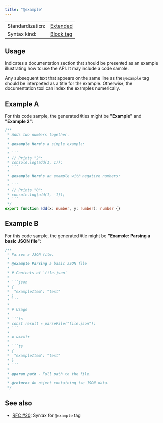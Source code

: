 ```yaml
---
title: "@example"
---
```


<!-- prettier-ignore-start -->
|    |    |
| -- | -- |
| Standardization: | [Extended](https://tsdoc.org/pages/spec/standardization_groups/) |
| Syntax kind: | [Block tag](https://tsdoc.org/pages/spec/tag_kinds/) |
<!-- prettier-ignore-end -->

## Usage

Indicates a documentation section that should be presented as an example illustrating how to use the API.
It may include a code sample.

Any subsequent text that appears on the same line as the `@example` tag should be interpreted
as a title for the example. Otherwise, the documentation tool can index the examples numerically.

## Example A

For this code sample, the generated titles might be **"Example"** and **"Example 2"**:

````ts
/**
 * Adds two numbers together.
 *
 * @example Here's a simple example:
 *
 * ```
 * // Prints "2":
 * console.log(add(1, 1));
 * ```
 *
 * @example Here's an example with negative numbers:
 *
 * ```
 * // Prints "0":
 * console.log(add(1, -1));
 * ```
 */
export function add(x: number, y: number): number {}
````

## Example B

For this code sample, the generated title might be **"Example: Parsing a basic JSON file"**:

````ts
/**
 * Parses a JSON file.
 *
 * @example Parsing a basic JSON file
 *
 * # Contents of `file.json`
 *
 * ```json
 * {
 *  "exampleItem": "text"
 * }
 * ```
 *
 * # Usage
 *
 * ```ts
 * const result = parseFile("file.json");
 * ```
 *
 * # Result
 *
 * ```ts
 * {
 *  "exampleItem": "text"
 * }
 * ```
 *
 * @param path - Full path to the file.
 *
 * @returns An object containing the JSON data.
 */
````

## See also

- [RFC #20](https://github.com/microsoft/tsdoc/issues/20): Syntax for `@example` tag
